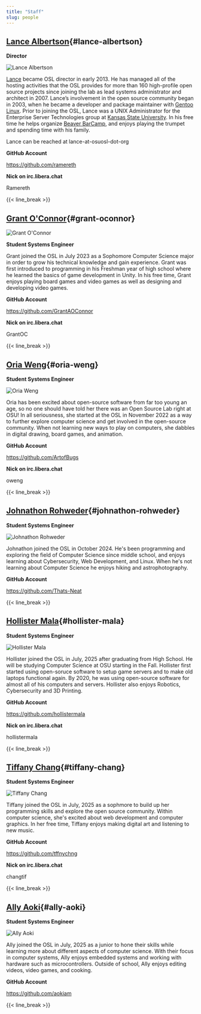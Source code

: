 ```yaml
---
title: "Staff"
slug: people
---
```


## [Lance Albertson](#lance-albertson){#lance-albertson}

**Director**

![Lance Albertson](/images/lalbertson.jpg#right-people)

[Lance](http://lancealbertson.com) became OSL director in early 2013. He has managed all of the hosting activities that
the OSL provides for more than 160 high-profile open source projects since joining the lab as lead systems administrator
and architect in 2007. Lance’s involvement in the open source community began in 2003, when he became a developer and
package maintainer with [Gentoo Linux](http://gentoo.org). Prior to joining the OSL, Lance was a UNIX Administrator for
the Enterprise Server Technologies group at [Kansas State University](http://ksu.edu). In his free time he helps
organize [Beaver BarCamp](http://beaverbarcamp.org), and enjoys playing the trumpet and spending time with his family.

Lance can be reached at lance-at-osuosl-dot-org

**GitHub Account**

<https://github.com/ramereth>

**Nick on irc.libera.chat**

Ramereth

{{< line_break >}}

## [Grant O'Connor](#grant-oconnor){#grant-oconnor}

![Grant O'Connor](/images/grant.jpg#right-people)

**Student Systems Engineer**

Grant joined the OSL in July 2023 as a Sophomore Computer Science major in order to grow his technical knowledge and
gain experience. Grant was first introduced to programming in his Freshman year of high school where he learned the
basics of game development in Unity. In his free time, Grant enjoys playing board games and video games as well as
designing and developing video games.

**GitHub Account**

<https://github.com/GrantAOConnor>

**Nick on irc.libera.chat**

GrantOC

{{< line_break >}}

## [Oria Weng](#oria-weng){#oria-weng}

**Student Systems Engineer**

![Oria Weng](/images/o.webp#right-people)

Oria has been excited about open-source software from far too young an age, so no one should have told her there was an
Open Source Lab right at OSU! In all seriousness, she started at the OSL in November 2022 as a way to further explore
computer science and get involved in the open-source community. When not learning new ways to play on computers, she
dabbles in digital drawing, board games, and animation.

**GitHub Account**

<https://github.com/ArtofBugs>

**Nick on irc.libera.chat**

oweng

{{< line_break >}}

## [Johnathon Rohweder](#johnathon-rohweder){#johnathon-rohweder}

**Student Systems Engineer**

![Johnathon Rohweder](/images/johnathon.jpg#right-people)

Johnathon joined the OSL in October 2024. He's been programming and exploring the field of Computer Science since middle
school, and enjoys learning about Cybersecurity, Web Development, and Linux. When he's not learning about Computer
Science he enjoys hiking and astrophotography.

**GitHub Account**

<https://github.com/Thats-Neat>

{{< line_break >}}

## [Hollister Mala](#hollister-mala){#hollister-mala}

**Student Systems Engineer**

![Hollister Mala](/images/hollister.jpg#right-people)

Hollister joined the OSL in July, 2025 after graduating from High School. He
will be studying Computer Science at OSU starting in the Fall. Hollister first
started using open-soruce software to setup game servers and to make old
laptops functional again. By 2020, he was using open-source software for almost
all of his computers and servers. Hollister also enjoys Robotics, Cybersecurity
and 3D Printing.

**GitHub Account**

<https://github.com/hollistermala>

**Nick on irc.libera.chat**

hollistermala

{{< line_break >}}

## [Tiffany Chang](#tiffany-chang){#tiffany-chang}

**Student Systems Engineer**

![Tiffany Chang](/images/tchang.jpg#right-people)

Tiffany joined the OSL in July, 2025 as a sophmore to build up her programming skills and explore the open source
community. Within computer science, she's excited about web development and computer graphics. In her free time,
Tiffany enjoys making digital art and listening to new music.

**GitHub Account**

<https://github.com/tffnychng>

**Nick on irc.libera.chat**

changtif

{{< line_break >}}

## [Ally Aoki](#ally-aoki){#ally-aoki}

**Student Systems Engineer**

![Ally Aoki](/images/aokial.jpg#right-people)

Ally joined the OSL in July, 2025 as a junior to hone their skills while learning more about different aspects of
computer science. With their focus in computer systems, Ally enjoys embedded systems and working with hardware such
as microcontrollers. Outside of school, Ally enjoys editing videos, video games, and cooking.

**GitHub Account**

<https://github.com/aokiam>

{{< line_break >}}
